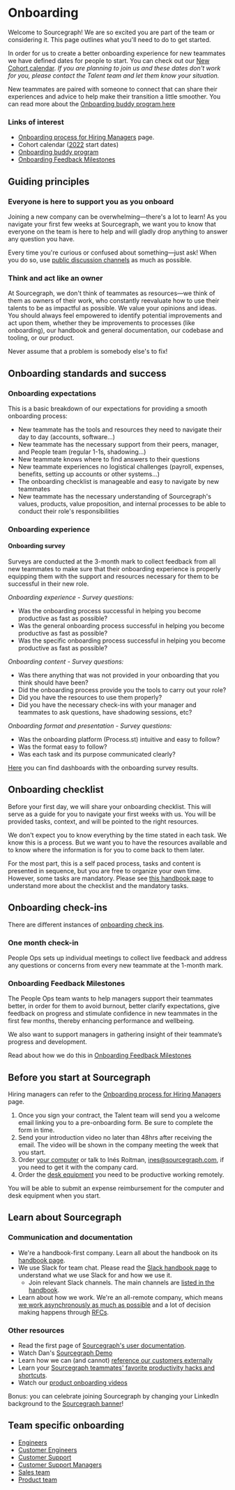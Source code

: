 # Onboarding

Welcome to Sourcegraph! We are so excited you are part of the team or considering it. This page outlines what you'll need to do to get started.

In order for us to create a better onboarding experience for new teammates we have defined dates for people to start. You can check out our [New Cohort calendar](https://calendar.google.com/calendar/u/0?cid=Y182OTdwMnZyMnA3cmJnYzNrMTRiODAwc2gxZ0Bncm91cC5jYWxlbmRhci5nb29nbGUuY29t). _If you are planning to join us and these dates don't work for you, please contact the Talent team and let them know your situation._

New teammates are paired with someone to connect that can share their experiences and advice to help make their transition a little smoother. You can read more about the [Onboarding buddy program here](./buddy-program.md)

### Links of interest

- [Onboarding process for Hiring Managers](onboarding-for-hiring-managers.md) page.
- Cohort calendar ([2022](https://docs.google.com/spreadsheets/d/1Q_h9I0CkppecPNbaMlhe7uafcNdfzWuiPApm0KxTaAA/edit#gid=0) start dates)
- [Onboarding buddy program](./buddy-program.md)
- [Onboarding Feedback Milestones](./onboarding-feedback-milestones.md)

## Guiding principles

### Everyone is here to support you as you onboard

Joining a new company can be overwhelming—there's a lot to learn! As you navigate your first few weeks at Sourcegraph, we want you to know that everyone on the team is here to help and will gladly drop anything to answer any question you have.

Every time you're curious or confused about something—just ask! When you do so, use [public discussion channels](../communication/team_chat.md#avoid_private_messages) as much as possible.

### Think and act like an owner

At Sourcegraph, we don't think of teammates as resources—we think of them as owners of their work, who constantly reevaluate how to use their talents to be as impactful as possible. We value your opinions and ideas. You should always feel empowered to identify potential improvements and act upon them, whether they be improvements to processes (like onboarding), our handbook and general documentation, our codebase and tooling, or our product.

Never assume that a problem is somebody else's to fix!

## Onboarding standards and success

### Onboarding expectations

This is a basic breakdown of our expectations for providing a smooth onboarding process:

- New teammate has the tools and resources they need to navigate their day to day (accounts, software...)
- New teammate has the necessary support from their peers, manager, and People team (regular 1-1s, shadowing...)
- New teammate knows where to find answers to their questions
- New teammate experiences no logistical challenges (payroll, expenses, benefits, setting up accounts or other systems...)
- The onboarding checklist is manageable and easy to navigate by new teammates
- New teammate has the necessary understanding of Sourcegraph's values, products, value proposition, and internal processes to be able to conduct their role's responsibilities

### Onboarding experience

#### Onboarding survey

Surveys are conducted at the 3-month mark to collect feedback from all new teammates to make sure that their onboarding experience is properly equipping them with the support and resources necessary for them to be successful in their new role.

_Onboarding experience - Survey questions:_

- Was the onboarding process successful in helping you become productive as fast as possible?
- Was the general onboarding process successful in helping you become productive as fast as possible?
- Was the specific onboarding process successful in helping you become productive as fast as possible?

_Onboarding content - Survey questions:_

- Was there anything that was not provided in your onboarding that you think should have been?
- Did the onboarding process provide you the tools to carry out your role?
- Did you have the resources to use them properly?
- Did you have the necessary check-ins with your manager and teammates to ask questions, have shadowing sessions, etc?

_Onboarding format and presentation - Survey questions:_

- Was the onboarding platform (Process.st) intuitive and easy to follow?
- Was the format easy to follow?
- Was each task and its purpose communicated clearly?

[Here](https://docs.google.com/spreadsheets/d/1UVfc47SEhH_DhvqMvA9iYDVhCjnynDiJI_5GcsnwU_4/edit?usp=sharing) you can find dashboards with the onboarding survey results.

## Onboarding checklist

Before your first day, we will share your onboarding checklist. This will serve as a guide for you to navigate your first weeks with us. You will be provided tasks, context, and will be pointed to the right resources.

We don't expect you to know everything by the time stated in each task. We know this is a process. But we want you to have the resources available and to know where the information is for you to come back to them later.

For the most part, this is a self paced process, tasks and content is presented in sequence, but you are free to organize your own time. However, some tasks are mandatory. Please see [this handbook page](onboarding-checklist.md) to understand more about the checklist and the mandatory tasks.

## Onboarding check-ins

There are different instances of [onboarding check ins](onboarding-check-ins.md).

### One month check-in

People Ops sets up individual meetings to collect live feedback and address any questions or concerns from every new teammate at the 1-month mark.

### Onboarding Feedback Milestones

The People Ops team wants to help managers support their teammates better, in order for them to avoid burnout, better clarify expectations, give feedback on progress and stimulate confidence in new teammates in the first few months, thereby enhancing performance and wellbeing.

We also want to support managers in gathering insight of their teammate’s progress and development.

Read about how we do this in [Onboarding Feedback Milestones](./onboarding-feedback-milestones.md)

## Before you start at Sourcegraph

Hiring managers can refer to the [Onboarding process for Hiring Managers](onboarding-for-hiring-managers.md) page.

1. Once you sign your contract, the Talent team will send you a welcome email linking you to a pre-onboarding form. Be sure to complete the form in time.
2. Send your introduction video no later than 48hrs after receiving the email. The video will be shown in the company meeting the week that you start.
3. Order [your computer](../../benefits-pay-perks/benefits-perks/spending-company-money.md#computers) or talk to Inés Roitman, [ines@sourcegraph.com](mailto:ines@sourcegraph.com), if you need to get it with the company card.
4. Order the [desk equipment](../../benefits-pay-perks/benefits-perks/spending-company-money.md#desk-set-up) you need to be productive working remotely.

You will be able to submit an expense reimbursement for the computer and desk equipment when you start.

## Learn about Sourcegraph

### Communication and documentation

- We're a handbook-first company. Learn all about the handbook on its [handbook page](../../handbook/index.md).
- We use Slack for team chat. Please read the [Slack handbook page](../communication/team_chat.md) to understand what we use Slack for and how we use it.
  - Join relevant Slack channels. The main channels are [listed in the handbook](../communication/team_chat.md#channels).
- Learn about how we work. We're an all-remote company, which means [we work asynchronously as much as possible](../remote/index.md#all-remote) and a lot of decision making happens through [RFCs](../communication/rfcs/index.md).

### Other resources

- Read the first page of [Sourcegraph's user documentation](https://docs.sourcegraph.com/user).
- Watch Dan's [Sourcegraph Demo](https://drive.google.com/file/d/1VUZ0rnZQpNgjtGDI0tMC-h-OtL0Czz8H/view)
- Learn how we can (and cannot) [reference our customers externally](../../departments/sales/index.md#customer)
- Learn your [Sourcegraph teammates' favorite productivity hacks and shortcuts](../remote/teammate-recommended_productivity_hacks.md).
- Watch our [product onboarding videos](product-onboarding-videos.md)

Bonus: you can celebrate joining Sourcegraph by changing your LinkedIn background to the [Sourcegraph banner](https://drive.google.com/file/d/1Fgrn_vaVVHVcKTaX9g5fDh9_Bwk9jL3E/view?usp=sharing)!

## Team specific onboarding

- [Engineers](../../departments/engineering/dev/onboarding/index.md)
- [Customer Engineers](../../departments/ce-support/ce/onboarding/index.md)
- [Customer Support](../../departments/ce-support/support/onboarding/customer-support-onboarding.md)
- [Customer Support Managers](../../departments/ce-support/support/onboarding/customer-support-manager-onboarding.md)
- [Sales team](../../departments/sales/onboarding/index.md)
- [Product team](../../departments/engineering/product/onboarding/index.md)
